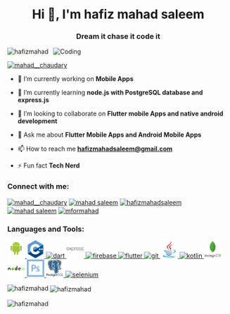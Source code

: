 <h1 align="center">Hi 👋, I'm hafiz mahad saleem</h1>
<h3 align="center">Dream it chase it code it</h3>
<img align="right" alt="Coding" width="400" src="https://th.bing.com/th/id/OIP.1NhJ6IZqePOlWgMQsHeDDAHaEI?pid=ImgDet&rs=1">

<p align="left"> <img src="https://komarev.com/ghpvc/?username=hafizmahad&label=Profile%20views&color=0e75b6&style=flat" alt="hafizmahad" /> </p>

<p align="left"> <a href="https://twitter.com/mahad__chaudary" target="blank"><img src="https://img.shields.io/twitter/follow/mahad__chaudary?logo=twitter&style=for-the-badge" alt="mahad__chaudary" /></a> </p>

- 🔭 I’m currently working on **Mobile Apps**

- 🌱 I’m currently learning **node.js with PostgreSQL database and express.js**

- 👯 I’m looking to collaborate on **Flutter mobile Apps and native android development**

- 💬 Ask me about **Flutter Mobile Apps and Android Mobile Apps**

- 📫 How to reach me **hafizmahadsaleem@gmail.com**

- ⚡ Fun fact **Tech Nerd**

<h3 align="left">Connect with me:</h3>
<p align="left">
<a href="https://twitter.com/mahad__chaudary" target="blank"><img align="center" src="https://raw.githubusercontent.com/rahuldkjain/github-profile-readme-generator/master/src/images/icons/Social/twitter.svg" alt="mahad__chaudary" height="30" width="40" /></a>
<a href="www.linkedin.com/in/mahad-saleem-10891b20a" target="blank"><img align="center" src="https://raw.githubusercontent.com/rahuldkjain/github-profile-readme-generator/master/src/images/icons/Social/linked-in-alt.svg" alt="mahad saleem" height="30" width="40" /></a>
<a href="https://stackoverflow.com/users/hafizmahadsaleem" target="blank"><img align="center" src="https://raw.githubusercontent.com/rahuldkjain/github-profile-readme-generator/master/src/images/icons/Social/stack-overflow.svg" alt="hafizmahadsaleem" height="30" width="40" /></a>
<a href="https://fb.com/mahad saleem" target="blank"><img align="center" src="https://raw.githubusercontent.com/rahuldkjain/github-profile-readme-generator/master/src/images/icons/Social/facebook.svg" alt="mahad saleem" height="30" width="40" /></a>
<a href="https://instagram.com/mformahad" target="blank"><img align="center" src="https://raw.githubusercontent.com/rahuldkjain/github-profile-readme-generator/master/src/images/icons/Social/instagram.svg" alt="mformahad" height="30" width="40" /></a>
</p>

<h3 align="left">Languages and Tools:</h3>
<p align="left"> <a href="https://developer.android.com" target="_blank" rel="noreferrer"> <img src="https://raw.githubusercontent.com/devicons/devicon/master/icons/android/android-original-wordmark.svg" alt="android" width="40" height="40"/> </a> <a href="https://www.w3schools.com/cpp/" target="_blank" rel="noreferrer"> <img src="https://raw.githubusercontent.com/devicons/devicon/master/icons/cplusplus/cplusplus-original.svg" alt="cplusplus" width="40" height="40"/> </a> <a href="https://dart.dev" target="_blank" rel="noreferrer"> <img src="https://www.vectorlogo.zone/logos/dartlang/dartlang-icon.svg" alt="dart" width="40" height="40"/> </a> <a href="https://expressjs.com" target="_blank" rel="noreferrer"> <img src="https://raw.githubusercontent.com/devicons/devicon/master/icons/express/express-original-wordmark.svg" alt="express" width="40" height="40"/> </a> <a href="https://firebase.google.com/" target="_blank" rel="noreferrer"> <img src="https://www.vectorlogo.zone/logos/firebase/firebase-icon.svg" alt="firebase" width="40" height="40"/> </a> <a href="https://flutter.dev" target="_blank" rel="noreferrer"> <img src="https://www.vectorlogo.zone/logos/flutterio/flutterio-icon.svg" alt="flutter" width="40" height="40"/> </a> <a href="https://git-scm.com/" target="_blank" rel="noreferrer"> <img src="https://www.vectorlogo.zone/logos/git-scm/git-scm-icon.svg" alt="git" width="40" height="40"/> </a> <a href="https://www.java.com" target="_blank" rel="noreferrer"> <img src="https://raw.githubusercontent.com/devicons/devicon/master/icons/java/java-original.svg" alt="java" width="40" height="40"/> </a> <a href="https://kotlinlang.org" target="_blank" rel="noreferrer"> <img src="https://www.vectorlogo.zone/logos/kotlinlang/kotlinlang-icon.svg" alt="kotlin" width="40" height="40"/> </a> <a href="https://www.mongodb.com/" target="_blank" rel="noreferrer"> <img src="https://raw.githubusercontent.com/devicons/devicon/master/icons/mongodb/mongodb-original-wordmark.svg" alt="mongodb" width="40" height="40"/> </a> <a href="https://nodejs.org" target="_blank" rel="noreferrer"> <img src="https://raw.githubusercontent.com/devicons/devicon/master/icons/nodejs/nodejs-original-wordmark.svg" alt="nodejs" width="40" height="40"/> </a> <a href="https://www.photoshop.com/en" target="_blank" rel="noreferrer"> <img src="https://raw.githubusercontent.com/devicons/devicon/master/icons/photoshop/photoshop-line.svg" alt="photoshop" width="40" height="40"/> </a> <a href="https://www.postgresql.org" target="_blank" rel="noreferrer"> <img src="https://raw.githubusercontent.com/devicons/devicon/master/icons/postgresql/postgresql-original-wordmark.svg" alt="postgresql" width="40" height="40"/> </a> <a href="https://www.selenium.dev" target="_blank" rel="noreferrer"> <img src="https://raw.githubusercontent.com/detain/svg-logos/780f25886640cef088af994181646db2f6b1a3f8/svg/selenium-logo.svg" alt="selenium" width="40" height="40"/> </a> </p>

<p><img align="left" src="https://github-readme-stats.vercel.app/api/top-langs?username=hafizmahad&show_icons=true&locale=en&layout=compact" alt="hafizmahad" /></p>

<p>&nbsp;<img align="center" src="https://github-readme-stats.vercel.app/api?username=hafizmahad&show_icons=true&locale=en" alt="hafizmahad" /></p>

<p><img align="center" src="https://github-readme-streak-stats.herokuapp.com/?user=hafizmahad&" alt="hafizmahad" /></p>
